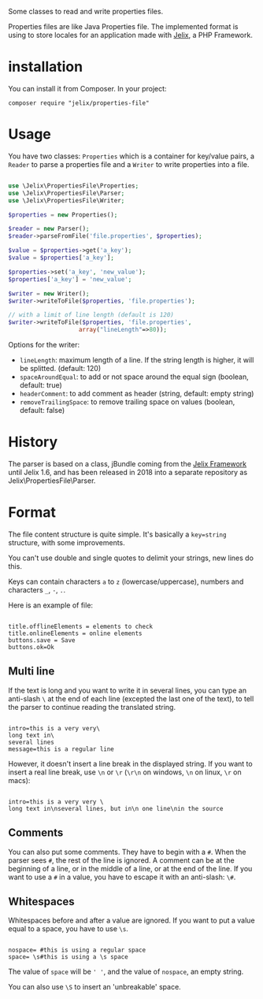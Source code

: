 Some classes to read and write properties files. 

Properties files are like Java Properties file. The implemented format is using
to store locales for an application made with [Jelix](https://jelix.org), 
a PHP Framework.

installation
============

You can install it from Composer. In your project:

```
composer require "jelix/properties-file"
```

Usage
=====

You have two classes: `Properties` which is a container for key/value pairs,
a `Reader` to  parse a properties file and a `Writer` to write properties into
a file.

```php

use \Jelix\PropertiesFile\Properties;
use \Jelix\PropertiesFile\Parser;
use \Jelix\PropertiesFile\Writer;

$properties = new Properties();

$reader = new Parser();
$reader->parseFromFile('file.properties', $properties);

$value = $properties->get('a_key');
$value = $properties['a_key'];

$properties->set('a_key', 'new_value');
$properties['a_key'] = 'new_value';

$writer = new Writer();
$writer->writeToFile($properties, 'file.properties');

// with a limit of line length (default is 120)
$writer->writeToFile($properties, 'file.properties', 
                    array("lineLength"=>80));

```

Options for the writer: 

- `lineLength`: maximum length of a line. If the string length is higher, it will be splitted. (default: 120)
- `spaceAroundEqual`: to add or not space around the equal sign (boolean, default: true)
- `headerComment`: to add comment as header (string, default: empty string)
- `removeTrailingSpace`: to remove trailing space on values (boolean, default: false)


History
=======

The parser is based on a class, jBundle coming from the [Jelix Framework](http://jelix.org)
until Jelix 1.6, and has been released in 2018 into a separate repository as Jelix\PropertiesFile\Parser.

Format
======

The file content structure is quite simple. It's basically a `key=string`
structure, with some improvements. 

You can't use double and single quotes to delimit your strings, new lines do this.

Keys can contain characters `a` to `z` (lowercase/uppercase), numbers and
characters `_`, `-`, `.`.

Here is an example of file:

<code ini>
title.offlineElements = elements to check
title.onlineElements = online elements
buttons.save = Save
buttons.ok=Ok
</code>

Multi line
----------

If the text is long and you want to write it in several lines, you can type an
anti-slash `\` at the end of each line (excepted the last one of the text), to tell
the parser to continue reading the translated string.

<code ini>
intro=this is a very very\
long text in\
several lines
message=this is a regular line
</code>

However, it doesn't insert a line break in the displayed string. If you want to
insert a real line break, use `\n` or `\r` (`\r\n` on windows, `\n` on linux, 
`\r` on macs):

<code ini>
intro=this is a very very \
long text in\nseveral lines, but in\n one line\nin the source
</code>

Comments
--------

You can also put some comments. They have to begin with a `#`. When the parser sees
`#`, the rest of the line is ignored. A comment can be at the beginning of a line,
or in the middle of a line, or at the end of the line. If you want to use a `#` in a
value, you have to escape it with an anti-slash: `\#`.

Whitespaces
-----------

Whitespaces before and after a value are ignored. If you want to put a value equal
to a space, you have to use `\s`.

<code ini>
nospace= #this is using a regular space
space= \s#this is using a \s space
</code>

The value of `space` will be `' '`, and the value of `nospace`, an empty string.

You can also use `\S` to insert an 'unbreakable' space.
